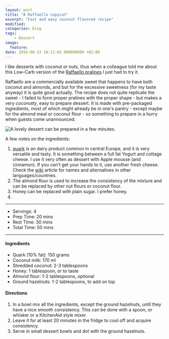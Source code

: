 ```yaml
---
layout: post
title: "A Raffaello copycat"
excerpt: "Fast and easy coconut flavored recipe"
modified:
categories: blog
tags:
    - Dessert
image:
  feature:
date: 2016-08-22 18:11:02.000000000 +02:00
---
```


I like desserts with coconut or nuts, thus when a colleague told me about this Low-Carb version of the [Raffaello pralines](https://en.wikipedia.org/wiki/Raffaello_(confection)) I just had to try it. 

Raffaello are a commercially available sweet that happens to have both coconut and almonds, and but for the excessive sweetness (for my taste anyway) it is quite good actually. The recipe does not quite replicate the sweet - I failed to form proper pralines with the proper shape - but makes a very _coconutty_, easy to prepare dessert. It is made with pre-packaged ingredients, most of which might already be in one's pantry - except maybe for the almond meal or coconut flour - so something to prepare in a hurry when guests come unannounced. 

![A lovely dessert can be prepared in a few minutes.](https://dl.dropboxusercontent.com/u/9519660/foodforthepeople/img/Raffaello.jpg)

A few notes on the ingredients: 

1. [quark](https://en.wikipedia.org/wiki/Quark_(dairy_product)) is an dairy product common in central Europe, and it is very versatile and tasty. It is something between a full fat Yogurt and cottage cheese. I use it very often as dessert with Apple mousse (and cinnamon). If you can't get your hands to it, use another fresh cheese. Check the [wiki](https://en.wikipedia.org/wiki/Quark_(dairy_product)) article for names and alternatives in other languages/countries.
2. The almond flour is used to increase the consistency of the mixture and can be replaced by other nut flours or coconut flour.  
3. Honey can be replaced with plain sugar. I prefer honey.
4. 

---
* Servings: 4
* Prep Time:  20 mins
* Rest Time:  30 mins
* Total Time:  50 mins

---


#### Ingredients

* Quark (10% fat): 150 grams
* Coconut milk: 170 ml
* Shredded coconut: 2-3 tablespoons
* Honey: 1 tablespoon, or to taste
* Almond flour: 1-2 tablespoons, optional
* Ground hazelnuts: 1-2 tablespoons, to add on top


#### Directions

1. In a bowl mix all the ingredients, except the ground hazelnuts, until they have a nice smooth consistency. This can be done with a spoon, or whisker or a KitchenAid style mixer.
2. Leave it for at least 20 minutes in the fridge to cool off and acquire consistency.
3. Serve in small dessert bowls and dot with the ground hazelnuts.


